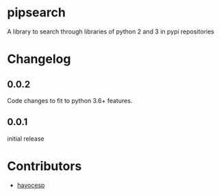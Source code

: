 # pipsearch

A library to search through libraries of python 2 and 3 in pypi repositories

# Changelog

## 0.0.2

Code changes to fit to python 3.6+ features.

## 0.0.1

initial release

# Contributors

- [havocesp](https://github.com/havocesp)

